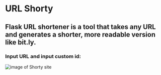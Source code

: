 # URL Shorty
## Flask URL shortener is a tool that takes any URL and generates a shorter, more readable version like bit.ly.


### Input URL and input custom id:
![image of Shorty site](C:\Users\lital\Desktop\flask)


